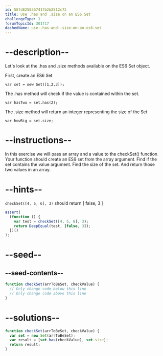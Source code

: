 ```yaml
---
id: 587d8255367417b2b2512c72
title: Use .has and .size on an ES6 Set
challengeType: 1
forumTopicId: 301717
dashedName: use--has-and--size-on-an-es6-set
---
```


# --description--

Let's look at the .has and .size methods available on the ES6 Set object.

First, create an ES6 Set

`var set = new Set([1,2,3]);`

The .has method will check if the value is contained within the set.

`var hasTwo = set.has(2);`

The .size method will return an integer representing the size of the Set

`var howBig = set.size;`

# --instructions--

In this exercise we will pass an array and a value to the checkSet() function. Your function should create an ES6 set from the array argument. Find if the set contains the value argument. Find the size of the set. And return those two values in an array.

# --hints--

`checkSet([4, 5, 6], 3)` should return [ false, 3 ]

```js
assert(
  (function () {
    var test = checkSet([4, 5, 6], 3);
    return DeepEqual(test, [false, 3]);
  })()
);
```

# --seed--

## --seed-contents--

```js
function checkSet(arrToBeSet, checkValue) {
  // Only change code below this line
  // Only change code above this line
}
```

# --solutions--

```js
function checkSet(arrToBeSet, checkValue) {
  var set = new Set(arrToBeSet);
  var result = [set.has(checkValue), set.size];
  return result;
}
```
